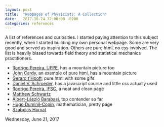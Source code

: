 ```yaml
---
layout: post
title:  "Webpages of Physicists: A Collection"
date:   2017-10-24 12:00:00 -0200
categories: references
---
```


A list of references and curiosities. I started paying attention to this subject
recently, when I started building my own personal webpage. Some are very good and served
as inspiration. Others are pure html, no css involved. The list is heavily biased
towards field theory and statistical mechanics practitioners.

- <a href="http://www.if.ufrj.br/~rodrigomp/index.html">Rodrigo Pereira, UFPE</a>, has a mountain picture too</li>
- <a href="http://www-thphys.physics.ox.ac.uk/people/JohnCardy/">John Cardy</a>, an example of pure html,
has a mountain picture</li>
- <a href="http://www.staff.science.uu.nl/~hooft101/">Gerard t'Hooft</a>, pure html with some gifs</li>
- <a href="http://physics.weber.edu/schroeder/">Daniel V. Schroeder</a>, has a javascript course and little
css actually used</li>
- <a href="http://www.ifsc.usp.br/~rpereira/">Rodrigo Pereira, IFSC</a>, a neat and clean page</li>
- <a href="http://users.physics.harvard.edu/~schwartz/index">Matthew Schwartz</a></li>
- <a href="http://barabasi.com/">Albert-László Barabasi</a>, top contender so far</li>
- <a href="http://www.ihes.fr/~duminil/">Hugo Duminil-Copin</a>, mathematician, pretty page</li>
- [Szabolcs Horvat][szabolcs]

Wednesday, June 21, 2017



[szabolcs]: http://szhorvat.net/pelican/
